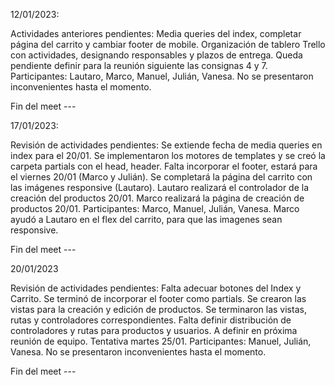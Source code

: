 12/01/2023:

Actividades anteriores pendientes: Media queries del index, completar página del carrito y cambiar footer de mobile.
Organización de tablero Trello con actividades, designando responsables y plazos de entrega.
Queda pendiente definir para la reunión siguiente las consignas 4 y 7.
Participantes: Lautaro, Marco, Manuel, Julián, Vanesa.
No se presentaron inconvenientes hasta el momento.

Fin del meet ---

17/01/2023:

Revisión de actividades pendientes:
Se extiende fecha de media queries en index para el 20/01.
Se implementaron los motores de templates y se creó la carpeta partials con el head, header. Falta incorporar el footer, estará para el viernes 20/01 (Marco y Julián).
Se completará la página del carrito con las imágenes responsive (Lautaro).
Lautaro realizará el controlador de la creación del productos 20/01.
Marco realizará la página de creación de productos 20/01.
Participantes: Marco, Manuel, Julián, Vanesa.
Marco ayudó a Lautaro en el flex del carrito, para que las imagenes sean responsive.

Fin del meet ---

20/01/2023

Revisión de actividades pendientes:
Falta adecuar botones del Index y Carrito.
Se terminó de incorporar el footer como partials.
Se crearon las vistas para la creación y edición de productos.
Se terminaron las vistas, rutas y controladores correspondientes. 
Falta definir distribución de controladores y rutas para productos y usuarios. A definir en próxima reunión de equipo. Tentativa martes 25/01.
Participantes: Manuel, Julián, Vanesa.
No se presentaron inconvenientes hasta el momento.

Fin del meet ---
